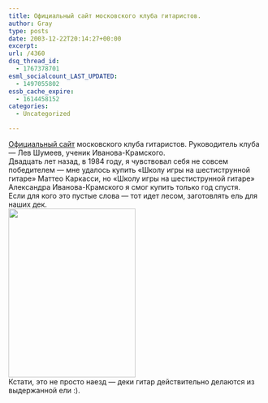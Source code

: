 ```yaml
---
title: Официальный сайт московского клуба гитаристов.
author: Gray
type: posts
date: 2003-12-22T20:14:27+00:00
excerpt:
url: /4360
dsq_thread_id:
  - 1767378701
esml_socialcount_LAST_UPDATED:
  - 1497055802
essb_cache_expire:
  - 1614458152
categories:
  - Uncategorized

---
```








<a href="http://www.guitarplayer.ru/shumeev/" target="_blank">Официальный сайт</a> московского клуба гитаристов. Руководитель клуба &#8212; Лев Шумеев, ученик Иванова-Крамского.  
Двадцать лет назад, в 1984 году, я чувствовал себя не совсем победителем &#8212; мне удалось купить &#171;Школу игры на шестиструнной гитаре&#187; Маттео Каркасси, но &#171;Школу игры на шестиструнной гитаре&#187; Александра Иванова-Крамского я смог купить только год спустя.  
Если для кого это пустые слова &#8212; тот идет лесом, заготовлять ель для наших дек.  
<img src="https://i2.wp.com/www.searchengines.ru/blog/images/guitars.jpg?resize=250%2C333" width="250" height="333" alt="" border="0" alt="" data-recalc-dims="1" />  
Кстати, это не просто наезд &#8212; деки гитар действительно делаются из выдержанной ели :).